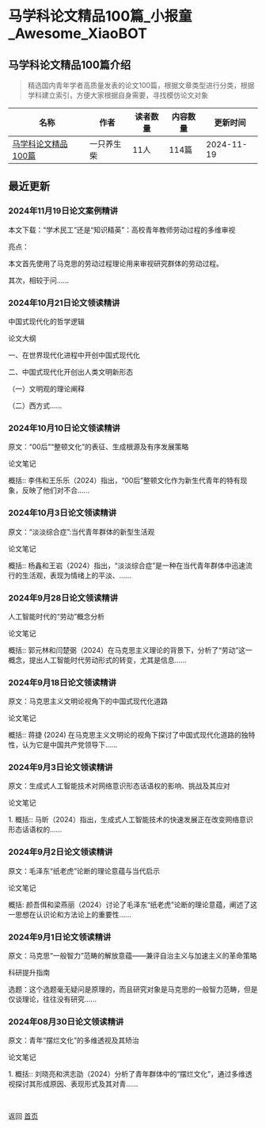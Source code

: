 # 马学科论文精品100篇_小报童_Awesome_XiaoBOT

## 马学科论文精品100篇介绍
> 精选国内青年学者高质量发表的论文100篇，根据文章类型进行分类，根据学科建立索引，方便大家根据自身需要，寻找模仿论文对象  
  


|名称|作者|读者数量|内容数量|更新时间|
|---|---|---|---|---|
|[马学科论文精品100篇](https://xiaobot.net/p/Marxpaper?refer=0b133df9-27dc-423b-8101-639049001c13)|一只养生柴|11人|114篇|2024-11-19|

## 最近更新
### 2024年11月19日论文案例精讲

本文下载：“学术民工”还是“知识精英”：高校青年教师劳动过程的多维审视

亮点：

本文首先使用了马克思的劳动过程理论用来审视研究群体的劳动过程。

其次，相较于问......

### 2024年10月21日论文领读精讲

中国式现代化的哲学逻辑

论文大纲

一、在世界现代化进程中开创中国式现代化

二、中国式现代化开创出人类文明新形态

（一）文明观的理论阐释

（二）西方式......

### 2024年10月10日论文领读精讲

原文：“00后”“整顿文化”的表征、生成根源及有序发展策略

论文笔记

概括:: 李伟和王乐乐（2024）指出，“00后”整顿文化作为新生代青年的特有现象，反映了他们对不合......

### 2024年10月3日论文领读精讲

原文：“淡淡综合症”:当代青年群体的新型生活观

论文笔记

概括:: 杨鑫和王岩（2024）指出，“淡淡综合症”是一种在当代青年群体中迅速流行的生活观，表现为情绪上的平淡、......

### 2024年9月28日论文领读精讲

人工智能时代的“劳动”概念分析

论文笔记

概括:: 郭元林和闫楚弼（2024）在马克思主义理论的背景下，分析了“劳动”这一概念，提出人工智能时代劳动形式的转变，尤其是信息......

### 2024年9月18日论文领读精讲

原文：马克思主义文明论视角下的中国式现代化道路

论文笔记

概括:: 蒋捷 (2024) 在马克思主义文明论的视角下探讨了中国式现代化道路的独特性，认为它是中国共产党领导下......

### 2024年9月3日论文领读精讲

原文：生成式人工智能技术对网络意识形态话语权的影响、挑战及其应对

论文笔记

1\. 概括:: 马昕（2024）指出，生成式人工智能技术的快速发展正在改变网络意识形态话语权的......

### 2024年9月2日论文领读精讲

原文：毛泽东“纸老虎”论断的理论意蕴与当代启示

论文笔记

概括: 颜吾佴和梁燕丽（2024）讨论了毛泽东“纸老虎”论断的理论意蕴，阐述了这一思想在认识论和方法论上的重要性......

### 2024年9月1日论文领读精讲

原文：马克思“一般智力”范畴的解放意蕴——兼评自治主义与加速主义的革命策略

科研提升指南

选题：这个选题毫无疑问是原理的，而且研究对象是马克思的一般智力范畴，但是仅谈理论，往往没有研究......

### 2024年08月30日论文领读精讲

原文：青年“摆烂文化”的多维透视及其矫治

论文笔记

1\. 概括:: 刘晓亮和洪志劭（2024）分析了青年群体中的“摆烂文化”，通过多维透视探讨其形成原因、表现形式及其对青......


<a href="https://github.com/Reno9527/awesome-xiaobot" style="color: white; text-decoration: none;">awesome-xiaobot</a>

返回 [首页](../README.md)
